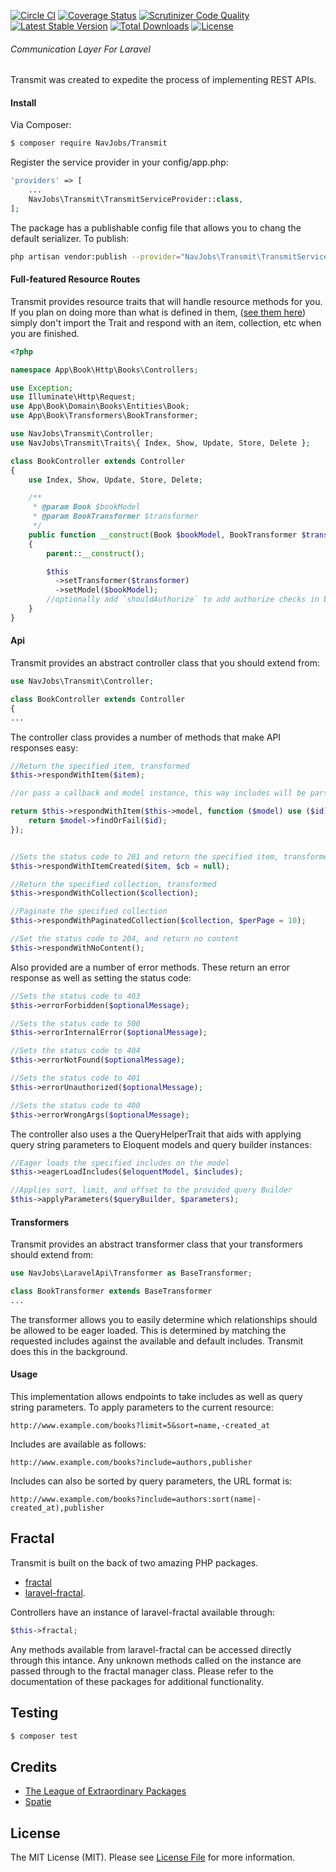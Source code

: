 [![Circle CI](https://circleci.com/gh/navjobs/transmit.svg?style=shield)](https://circleci.com/gh/navjobs/transmit)
[![Coverage Status](https://coveralls.io/repos/NavJobs/Transmit/badge.svg?branch=master&service=github)](https://coveralls.io/github/NavJobs/Transmit?branch=master)
[![Scrutinizer Code Quality](https://scrutinizer-ci.com/g/NavJobs/Transmit/badges/quality-score.png?b=master)](https://scrutinizer-ci.com/g/NavJobs/Transmit/?branch=master)
[![Latest Stable Version](https://poser.pugx.org/navjobs/transmit/v/stable)](https://packagist.org/packages/navjobs/transmit) [![Total Downloads](https://poser.pugx.org/navjobs/transmit/downloads)](https://packagist.org/packages/navjobs/transmit) [![License](https://poser.pugx.org/navjobs/transmit/license)](https://packagist.org/packages/navjobs/transmit)

###### Communication Layer For Laravel
Transmit was created to expedite the process of implementing REST APIs.

#### Install

Via Composer:
``` bash
$ composer require NavJobs/Transmit
```

Register the service provider in your config/app.php:

```php
'providers' => [
    ...
    NavJobs\Transmit\TransmitServiceProvider::class,
];
```

The package has a publishable config file that allows you to chang the default serializer. To publish:

```bash
php artisan vendor:publish --provider="NavJobs\Transmit\TransmitServiceProvider"
```

#### Full-featured Resource Routes
Transmit provides resource traits that will handle resource methods for you. If you plan on doing more than what is defined in them, ([see them here](/src/Traits)) simply don't import the Trait and respond with an item, collection, etc when you are finished.

```php
<?php

namespace App\Book\Http\Books\Controllers;

use Exception;
use Illuminate\Http\Request;
use App\Book\Domain\Books\Entities\Book;
use App\Book\Transformers\BookTransformer;

use NavJobs\Transmit\Controller;
use NavJobs\Transmit\Traits\{ Index, Show, Update, Store, Delete };

class BookController extends Controller
{
    use Index, Show, Update, Store, Delete;

    /**
     * @param Book $bookModel
     * @param BookTransformer $transformer
     */
    public function __construct(Book $bookModel, BookTransformer $transformer)
    {
        parent::__construct();

        $this
          ->setTransformer($transformer)
          ->setModel($bookModel);
        //optionally add `shouldAuthorize` to add authorize checks in built in traits
    }
}
```



#### Api
Transmit provides an abstract controller class that you should extend from:

```php
use NavJobs\Transmit\Controller;

class BookController extends Controller
{
...
```

The controller class provides a number of methods that make API responses easy:

```php
//Return the specified item, transformed
$this->respondWithItem($item);

//or pass a callback and model instance, this way includes will be parsed

return $this->respondWithItem($this->model, function ($model) use ($id) {
    return $model->findOrFail($id);
});


//Sets the status code to 201 and return the specified item, transformed
$this->respondWithItemCreated($item, $cb = null);

//Return the specified collection, transformed
$this->respondWithCollection($collection);

//Paginate the specified collection
$this->respondWithPaginatedCollection($collection, $perPage = 10);

//Set the status code to 204, and return no content
$this->respondWithNoContent();
```

Also provided are a number of error methods. These return an error response as well as setting the status code:

```php
//Sets the status code to 403
$this->errorForbidden($optionalMessage);

//Sets the status code to 500
$this->errorInternalError($optionalMessage);

//Sets the status code to 404
$this->errorNotFound($optionalMessage);

//Sets the status code to 401
$this->errorUnauthorized($optionalMessage);

//Sets the status code to 400
$this->errorWrongArgs($optionalMessage);
```

The controller also uses a the QueryHelperTrait that aids with applying query string parameters to Eloquent models and query builder instances:

```php
//Eager loads the specified includes on the model
$this->eagerLoadIncludes($eloquentModel, $includes);

//Applies sort, limit, and offset to the provided query Builder
$this->applyParameters($queryBuilder, $parameters);
```

#### Transformers
Transmit provides an abstract transformer class that your transformers should extend from:

```php
use NavJobs\LaravelApi\Transformer as BaseTransformer;

class BookTransformer extends BaseTransformer
...
```

The transformer allows you to easily determine which relationships should be allowed to be eager loaded. This is determined by matching the requested includes against the available and default includes. Transmit does this in the background.



#### Usage
This implementation allows endpoints to take includes as well as query string parameters. To apply parameters to the current resource:

```
http://www.example.com/books?limit=5&sort=name,-created_at
```

Includes are available as follows:

```
http://www.example.com/books?include=authors,publisher
```

Includes can also be sorted by query parameters, the URL format is:

```
http://www.example.com/books?include=authors:sort(name|-created_at),publisher
```

## Fractal

Transmit is built on the back of two amazing PHP packages.

- [fractal](https://github.com/thephpleague/fractal)
- [laravel-fractal](https://github.com/spatie/laravel-fractal/tree/master/src).

Controllers have an instance of laravel-fractal available through:

```php
$this->fractal;
```
Any methods available from laravel-fractal can be accessed directly through this intance. Any unknown methods called on the instance are passed through to the fractal manager class. Please refer to the documentation of these packages for additional functionality.

## Testing

``` bash
$ composer test
```

## Credits

- [The League of Extraordinary Packages](http://fractal.thephpleague.com/)
- [Spatie](https://spatie.be/)

## License

The MIT License (MIT). Please see [License File](LICENSE.md) for more information.
